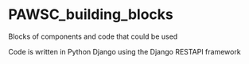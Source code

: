 # PAWSC_building_blocks
Blocks of components and code that could be used

Code is written in Python Django using the Django RESTAPI framework

